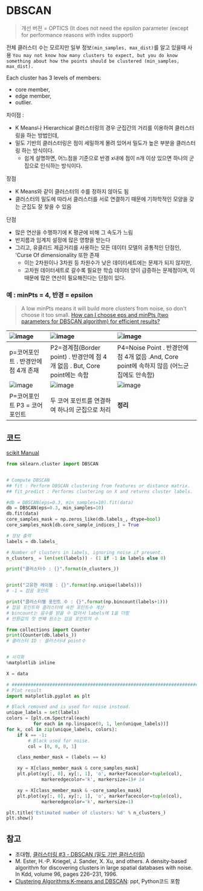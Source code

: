 # DBSCAN

> 개선 버젼 = OPTICS \(It does not need the epsilon parameter \(except for performance reasons with index support\)

전체 클러스터 수는 모르지만 일부 정보`(min_samples, max_dist)`를 알고 있을때 사용 `You may not know how many clusters to expect, but you do know something about how the points should be clustered (min_samples, max_dist).`

Each cluster has 3 levels of members:

* core member, 
* edge member, 
* outlier.

차이점 :

* K Means나 Hierarchical 클러스터링의 경우 군집간의 거리를 이용하여 클러스터링을 하는 방법인데, 
* 밀도 기반의 클러스터링은 점이 세밀하게 몰려 있어서 밀도가 높은 부분을 클러스터링 하는 방식이다. 
  * 쉽게 설명하면, 어느점을 기준으로 반경 x내에 점이 n개 이상 있으면 하나의 군집으로 인식하는 방식이다.

장점

* K Means와 같이 클러스터의 수를 정하지 않아도 됨
* 클러스터의 밀도에 따라서 클러스터를 서로 연결하기 때문에 기하학적인 모양을 갖는 군집도 잘 찾을 수 있음

단점

* 많은 연산을 수행하기에 K 평균에 비해 그 속도가 느림
* 반지름과 임계치 설정에 많은 영향을 받는다
* 그리고, 유클리드 제곱거리를 사용하는 모든 데이터 모델의 공통적인 단점인, 'Curse Of dimensionality 또한 존재
  * 이는 2차원이나 3차원 등 차원수가 낮은 데이터세트에는 문제가 되지 않지만, 
  * 고차원 데이터세트로 갈수록 필요한 학습 데이터 양이 급증하는 문제점이며, 이 때문에 많은 연산이 필요해진다는 단점이 있다.

### 예 : minPts = 4, 반경 = epsilon

> A low minPts means it will build more clusters from noise, so don't choose it too small. [How can I choose eps and minPts \(two parameters for DBSCAN algorithm\) for efficient results?](https://www.researchgate.net/post/How_can_I_choose_eps_and_minPts_two_parameters_for_DBSCAN_algorithm_for_efficient_results)

| ![image](https://user-images.githubusercontent.com/17797922/40961916-f2976c78-68de-11e8-9696-aff088b189ce.png) | ![image](https://user-images.githubusercontent.com/17797922/40962055-6e81f6fa-68df-11e8-9617-4846be50bfec.png) | ![image](https://user-images.githubusercontent.com/17797922/40962080-7ff69e7c-68df-11e8-8ca7-163465efa6ea.png) |
| :--- | :--- | :--- |
| p=코어포인트 . 반경안에 점 4개 존재 | P2=경계점\(Border point\) . 반경안에 점 4개 없음 . But, Core point에는 속함 | P4=Noise Point . 반경안에 점 4개 없음  .And, Core point에 속하지 않음   \(어느군집에도 안속함\) |
| ![image](https://user-images.githubusercontent.com/17797922/40962067-744f3674-68df-11e8-8602-67df0a739c69.png) | ![image](https://user-images.githubusercontent.com/17797922/40962073-7afb11d2-68df-11e8-8b3a-81ad25a242fe.png) | ![image](https://user-images.githubusercontent.com/17797922/40961898-e1623212-68de-11e8-8cec-c20eaf8bb93b.png) |
| P=코어포인트  P3 = 코어포인트 | 두 코어 포인트를 연결하여   하나의 군집으로 처리 | **정리** |

## 코드

[scikit Manual ](http://scikit-learn.org/stable/auto_examples/cluster/plot_dbscan.html#sphx-glr-auto-examples-cluster-plot-dbscan-py)

```python
from sklearn.cluster import DBSCAN


# Compute DBSCAN 
## fit : Perform DBSCAN clustering from features or distance matrix.
## fit_predict : Performs clustering on X and returns cluster labels.

#db = DBSCAN(eps=0.3, min_samples=10).fit(data)
db = DBSCAN(eps=0.3, min_samples=10)
db.fit(data)
core_samples_mask = np.zeros_like(db.labels_, dtype=bool)
core_samples_mask[db.core_sample_indices_] = True

# 정보 출력
labels = db.labels_

# Number of clusters in labels, ignoring noise if present.
n_clusters_ = len(set(labels)) - (1 if -1 in labels else 0)

print("클러스터수 : {}".format(n_clusters_))


print("고유한 레이블 : {}".format(np.unique(labels)))
# -1 = 잡음 포인트 

print("클러스터별 포인트 수 : {}".format(np.bincount(labels+1)))
# 잡음 포인트와 클러스터에 속한 포인트수 계산 
# bincount는 음수를 받을 수 없어서 labels에 1을 더함
# 반환값의 첫 번쨰 원소는 압음 포인트의 수 

from collections import Counter
print(Counter(db.labels_))
# 클러스터 ID : 클러스터내 point수


# 시각화 
%matplotlib inline

X = data

# #############################################################################
# Plot result
import matplotlib.pyplot as plt

# Black removed and is used for noise instead.
unique_labels = set(labels)
colors = [plt.cm.Spectral(each)
          for each in np.linspace(0, 1, len(unique_labels))]
for k, col in zip(unique_labels, colors):
    if k == -1:
        # Black used for noise.
        col = [0, 0, 0, 1]

    class_member_mask = (labels == k)

    xy = X[class_member_mask & core_samples_mask]
    plt.plot(xy[:, 0], xy[:, 1], 'o', markerfacecolor=tuple(col),
             markeredgecolor='k', markersize=1)# 14

    xy = X[class_member_mask & ~core_samples_mask]
    plt.plot(xy[:, 0], xy[:, 1], 'o', markerfacecolor=tuple(col),
             markeredgecolor='k', markersize=1)

plt.title('Estimated number of clusters: %d' % n_clusters_)
plt.show()
```

## 참고

* 조대협, [클러스터링 \#3 - DBSCAN \(밀도 기반 클러스터링\)](http://bcho.tistory.com/1205)
* M. Ester, H.-P. Kriegel, J. Sander, X. Xu, and others. A density-based algorithm for discovering clusters in large spatial databases with noise. In Kdd, volume 96, pages 226–231, 1996.
* [Clustering Algorithms:K-means and DBSCAN](https://docs.google.com/presentation/d/1o_rTjzkK7_q672rociNBu11R5dEDlACtrWrfR34FQ3s/edit#slide=id.p): ppt, Python코드 포함

